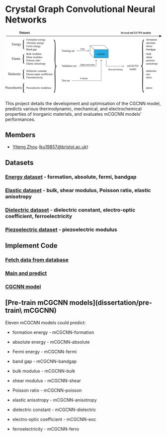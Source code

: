 # Crystal Graph Convolutional Neural Networks

![Logo](dissertation/image/model.jpg)

This project details the development and optimisation of the CGCNN model, predicts various thermodynamic, mechanical, and electrochemical properties of inorganic materials, and evaluates mCGCNN models’ performances. 

## Members

- [Yiteng Zhou](https://github.com/YitengZhou) (ku19857@bristol.ac.uk)

## Datasets

### [Energy dataset](dissertation/datasets/energy) - formation, absolute, fermi, bandgap

### [Elastic dataset](dissertation/datasets/elastic) - bulk, shear modulus, Poisson ratio, elastic anisotropy

### [Dielectric dataset](dissertation/datasets/dielectric) - dielectric constant, electro-optic coefficient, ferroelectricity

### [Piezoelectric dataset](dissertation/datasets/piezoelectric) - piezoelectric modulus

## Implement Code

### [Fetch data from database](dissertation/code)

### [Main and predict](dissertation/code)

### [CGCNN model](dissertation/code/cgcnn)

## [Pre-train mCGCNN models](dissertation/pre-train\ mCGCNN)

Eleven mCGCNN models could predict:

- formation energy - mCGCNN-formation

- absolute energy - mCGCNN-absolute

- Fermi energy - mCGCNN-fermi

- band gap - mCGCNN-bandgap

- bulk modulus - mCGCNN-bulk

- shear modulus - mCGCNN-shear

- Poisson ratio - mCGCNN-poisson

- elastic anisotropy - mCGCNN-anisotropy

- dielectric constant - mCGCNN-dielectric

- electro-optic coefficient - mCGCNN-eoc

- ferroelectricity - mCGCNN-ferro
